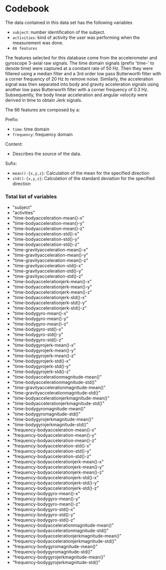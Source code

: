 # Codebook


The data contained in this data set has the following variables

- `subject`: number identification of the subject.
- `activities`: kind of activity the user was performing when the measurement was done.
- `66 features`

The features selected for this database come from the accelerometer and gyroscope 3-axial raw signals. The time domain signals (prefix 'time-' to denote time) were captured at a constant rate of 50 Hz. Then they were filtered using a median filter and a 3rd order low pass Butterworth filter with a corner frequency of 20 Hz to remove noise. Similarly, the acceleration signal was then separated into body and gravity acceleration signals using another low pass Butterworth filter with a corner frequency of 0.3 Hz. Subsequently, the body linear acceleration and angular velocity were derived in time to obtain Jerk signals. 

The 66 features are composed by a:

Prefix:

- `time`: time domain
- `frequency`: frequency domain

Content:

- Describes the source of the data.

Sufix:

- `mean()-{x,y,z}`: Calculation of the mean for the specified direction
- `std()-{x,y,z}`: Calculation of the standard deviation for the specified direction

### Total list of variables

* "subject"
* "activities"
* "time-bodyacceleration-mean()-x"
* "time-bodyacceleration-mean()-y"
* "time-bodyacceleration-mean()-z"
* "time-bodyacceleration-std()-x"
* "time-bodyacceleration-std()-y"
* "time-bodyacceleration-std()-z"
* "time-gravityacceleration-mean()-x"
* "time-gravityacceleration-mean()-y"
* "time-gravityacceleration-mean()-z"
* "time-gravityacceleration-std()-x"
* "time-gravityacceleration-std()-y"
* "time-gravityacceleration-std()-z"
* "time-bodyaccelerationjerk-mean()-x"
* "time-bodyaccelerationjerk-mean()-y"
* "time-bodyaccelerationjerk-mean()-z"
* "time-bodyaccelerationjerk-std()-x"
* "time-bodyaccelerationjerk-std()-y"
* "time-bodyaccelerationjerk-std()-z"
* "time-bodygyro-mean()-x"
* "time-bodygyro-mean()-y"
* "time-bodygyro-mean()-z"
* "time-bodygyro-std()-x"
* "time-bodygyro-std()-y"
* "time-bodygyro-std()-z"
* "time-bodygyrojerk-mean()-x"
* "time-bodygyrojerk-mean()-y"
* "time-bodygyrojerk-mean()-z"
* "time-bodygyrojerk-std()-x"
* "time-bodygyrojerk-std()-y"
* "time-bodygyrojerk-std()-z"
* "time-bodyaccelerationmagnitude-mean()"
* "time-bodyaccelerationmagnitude-std()"
* "time-gravityaccelerationmagnitude-mean()"
* "time-gravityaccelerationmagnitude-std()"
* "time-bodyaccelerationjerkmagnitude-mean()"
* "time-bodyaccelerationjerkmagnitude-std()"
* "time-bodygyromagnitude-mean()"
* "time-bodygyromagnitude-std()"
* "time-bodygyrojerkmagnitude-mean()"
* "time-bodygyrojerkmagnitude-std()"
* "frequency-bodyacceleration-mean()-x"
* "frequency-bodyacceleration-mean()-y"
* "frequency-bodyacceleration-mean()-z"
* "frequency-bodyacceleration-std()-x"
* "frequency-bodyacceleration-std()-y"
* "frequency-bodyacceleration-std()-z"
* "frequency-bodyaccelerationjerk-mean()-x"
* "frequency-bodyaccelerationjerk-mean()-y"
* "frequency-bodyaccelerationjerk-mean()-z"
* "frequency-bodyaccelerationjerk-std()-x"
* "frequency-bodyaccelerationjerk-std()-y"
* "frequency-bodyaccelerationjerk-std()-z"
* "frequency-bodygyro-mean()-x"
* "frequency-bodygyro-mean()-y"
* "frequency-bodygyro-mean()-z"
* "frequency-bodygyro-std()-x"
* "frequency-bodygyro-std()-y"
* "frequency-bodygyro-std()-z"
* "frequency-bodyaccelerationmagnitude-mean()"
* "frequency-bodyaccelerationmagnitude-std()"
* "frequency-bodyaccelerationjerkmagnitude-mean()"
* "frequency-bodyaccelerationjerkmagnitude-std()"
* "frequency-bodygyromagnitude-mean()"
* "frequency-bodygyromagnitude-std()"
* "frequency-bodygyrojerkmagnitude-mean()"
* "frequency-bodygyrojerkmagnitude-std()"





